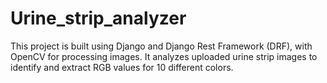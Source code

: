 # Urine_strip_analyzer
This project is built using Django and Django Rest Framework (DRF), with OpenCV for processing images. It analyzes uploaded urine strip images to identify and extract RGB values for 10 different colors.
